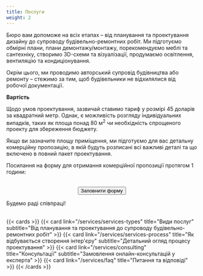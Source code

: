 ```yaml
---
title: Послуги
weight: 2
---
```

Бюро вам допоможе на всіх етапах – від планування та проектування дизайну до супроводу будівельно-ремонтних робіт. Ми підготуємо обмірні плани, плани демонтажу/монтажу, порекомендуємо меблі та сантехніку, створимо 3D-схеми та візуалізації, продумаємо освітлення, вентиляцію та кондиціонування. 

Окрім цього, ми проводимо авторський супровід будівництва або ремонту – стежимо за тим, щоб будівельники не відхилялися від робочої документації.

**Вартість**

Щодо умов проектування, зазвичай ставимо тариф у розмірі 45 доларів за квадратний метр. Однак, є можливість розгляду індивідуальних випадків, таких як площа понад 80 м<sup>2</sup> чи необхідність спрощеного проекту для збереження бюджету.

Якщо ви зазначите площу приміщення, ми підготуємо для вас детальну комерційну пропозицію, в якій будуть розписані всі важливі деталі та що включено в повний пакет проектування. 

Посилання на форму для отримання комерційної пропозиції протягом 1 години:
<br></br>
<center><a href=https://forms.gle/j7dEVhp2pfNFqMLs6><button type="submit" name="add" class="btn--fill w-full" data-text="Add to Cart">Заповнити форму</button></a></center>


Будемо раді співпраці!
<br/><br/>

{{< cards >}}
  {{< card link="/services/services-types" title="Види послуг" subtitle="Від планування та проектування до супроводу будівельно-ремонтних робіт" >}}
  {{< card link="/services/services-process" title="Як відбувається створення інтер'єру" subtitle="Детальний огляд процесу проектування" >}}
  {{< card link="/services/consulting" title="Консультації" subtitle="Замовлення онлайн-консультацій у експерта" >}}
  {{< card link="/services/faq" title="Питання та відповіді" >}}
{{< /cards >}}